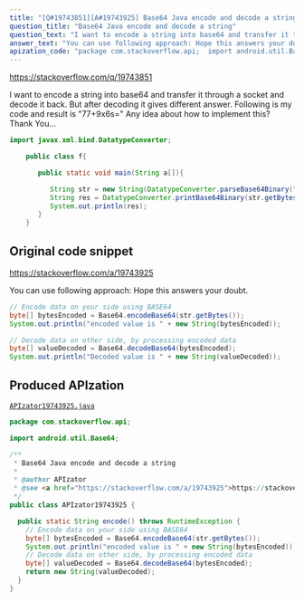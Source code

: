 ```yaml
---
title: "[Q#19743851][A#19743925] Base64 Java encode and decode a string"
question_title: "Base64 Java encode and decode a string"
question_text: "I want to encode a string into base64 and transfer it through a socket and decode it back. But after decoding it gives different answer. Following is my code and result is \"77+9x6s=\" Any idea about how to implement this? Thank You..."
answer_text: "You can use following approach: Hope this answers your doubt."
apization_code: "package com.stackoverflow.api;  import android.util.Base64;  /**  * Base64 Java encode and decode a string  *  * @author APIzator  * @see <a href=\"https://stackoverflow.com/a/19743925\">https://stackoverflow.com/a/19743925</a>  */ public class APIzator19743925 {    public static String encode() throws RuntimeException {     // Encode data on your side using BASE64     byte[] bytesEncoded = Base64.encodeBase64(str.getBytes());     System.out.println(\"encoded value is \" + new String(bytesEncoded));     // Decode data on other side, by processing encoded data     byte[] valueDecoded = Base64.decodeBase64(bytesEncoded);     return new String(valueDecoded);   } }"
---
```


https://stackoverflow.com/q/19743851

I want to encode a string into base64 and transfer it through a socket and decode it back. But after decoding it gives different answer. Following is my code and result is &quot;77+9x6s=&quot;
Any idea about how to implement this?
Thank You...


```java
import javax.xml.bind.DatatypeConverter;

    public class f{

       public static void main(String a[]){

          String str = new String(DatatypeConverter.parseBase64Binary("user:123"));
          String res = DatatypeConverter.printBase64Binary(str.getBytes());
          System.out.println(res);
       }
    }
```


## Original code snippet

https://stackoverflow.com/a/19743925

You can use following approach:
Hope this answers your doubt.

```java
// Encode data on your side using BASE64
byte[] bytesEncoded = Base64.encodeBase64(str.getBytes());
System.out.println("encoded value is " + new String(bytesEncoded));

// Decode data on other side, by processing encoded data
byte[] valueDecoded = Base64.decodeBase64(bytesEncoded);
System.out.println("Decoded value is " + new String(valueDecoded));
```

## Produced APIzation

[`APIzator19743925.java`](https://github.com/pasqualesalza/apization-temp-data/raw/master/apizations/java/APIzator19743925.java)

```java
package com.stackoverflow.api;

import android.util.Base64;

/**
 * Base64 Java encode and decode a string
 *
 * @author APIzator
 * @see <a href="https://stackoverflow.com/a/19743925">https://stackoverflow.com/a/19743925</a>
 */
public class APIzator19743925 {

  public static String encode() throws RuntimeException {
    // Encode data on your side using BASE64
    byte[] bytesEncoded = Base64.encodeBase64(str.getBytes());
    System.out.println("encoded value is " + new String(bytesEncoded));
    // Decode data on other side, by processing encoded data
    byte[] valueDecoded = Base64.decodeBase64(bytesEncoded);
    return new String(valueDecoded);
  }
}

```